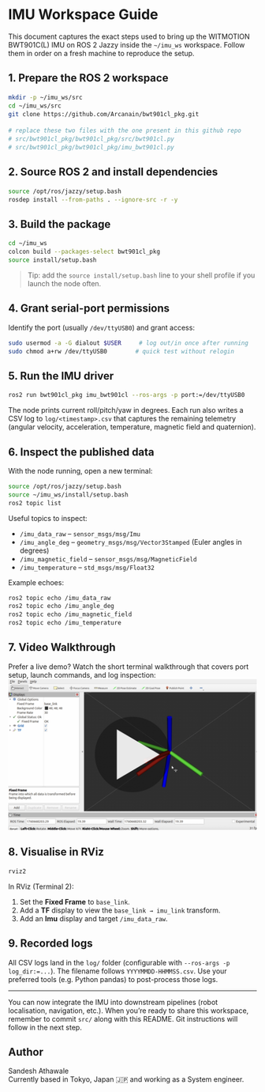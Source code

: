 # IMU Workspace Guide

This document captures the exact steps used to bring up the WITMOTION BWT901C(L) IMU on ROS 2 Jazzy inside the `~/imu_ws` workspace. Follow them in order on a fresh machine to reproduce the setup.

## 1. Prepare the ROS 2 workspace

```bash
mkdir -p ~/imu_ws/src
cd ~/imu_ws/src
git clone https://github.com/Arcanain/bwt901cl_pkg.git

# replace these two files with the one present in this github repo
# src/bwt901cl_pkg/bwt901cl_pkg/src/bwt901cl.py
# src/bwt901cl_pkg/bwt901cl_pkg/imu_bwt901cl.py
```

## 2. Source ROS 2 and install dependencies

```bash
source /opt/ros/jazzy/setup.bash
rosdep install --from-paths . --ignore-src -r -y
```

## 3. Build the package

```bash
cd ~/imu_ws
colcon build --packages-select bwt901cl_pkg
source install/setup.bash
```

> Tip: add the `source install/setup.bash` line to your shell profile if you launch the node often.

## 4. Grant serial-port permissions

Identify the port (usually `/dev/ttyUSB0`) and grant access:

```bash
sudo usermod -a -G dialout $USER     # log out/in once after running
sudo chmod a+rw /dev/ttyUSB0        # quick test without relogin
```

## 5. Run the IMU driver

```bash
ros2 run bwt901cl_pkg imu_bwt901cl --ros-args -p port:=/dev/ttyUSB0
```

The node prints current roll/pitch/yaw in degrees. Each run also writes a CSV log to `log/<timestamp>.csv` that captures the remaining telemetry (angular velocity, acceleration, temperature, magnetic field and quaternion).

## 6. Inspect the published data

With the node running, open a new terminal:

```bash
source /opt/ros/jazzy/setup.bash
source ~/imu_ws/install/setup.bash
ros2 topic list
```

Useful topics to inspect:

- `/imu_data_raw` – `sensor_msgs/msg/Imu`
- `/imu_angle_deg` – `geometry_msgs/msg/Vector3Stamped` (Euler angles in degrees)
- `/imu_magnetic_field` – `sensor_msgs/msg/MagneticField`
- `/imu_temperature` – `std_msgs/msg/Float32`

Example echoes:

```bash
ros2 topic echo /imu_data_raw
ros2 topic echo /imu_angle_deg
ros2 topic echo /imu_magnetic_field
ros2 topic echo /imu_temperature
```

## 7. Video Walkthrough

Prefer a live demo? Watch the short terminal walkthrough that covers port setup, launch commands, and log inspection:  
[![IMU terminal demo thumbnail](images/imu_video_thumbnail_with_play.svg)](https://drive.google.com/file/d/1VAqRX4KtbbWUm0-9MyCw4_mVqH4EXK9D/view?usp=sharing)


## 8. Visualise in RViz

```bash
rviz2
```

In RViz (Terminal 2):

1. Set the **Fixed Frame** to `base_link`.
2. Add a **TF** display to view the `base_link → imu_link` transform.
3. Add an **Imu** display and target `/imu_data_raw`.

## 9. Recorded logs

All CSV logs land in the `log/` folder (configurable with `--ros-args -p log_dir:=...`). The filename follows `YYYYMMDD-HHMMSS.csv`. Use your preferred tools (e.g. Python pandas) to post-process those logs.

---

You can now integrate the IMU into downstream pipelines (robot localisation, navigation, etc.). When you’re ready to share this workspace, remember to commit `src/` along with this README. Git instructions will follow in the next step.


## Author

Sandesh Athawale<br>
Currently based in Tokyo, Japan 🇯🇵 and working as a System engineer.
